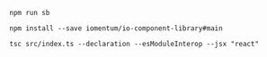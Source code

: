 `npm run sb`

`npm install --save iomentum/io-component-library#main`

`tsc src/index.ts --declaration --esModuleInterop --jsx "react"`
